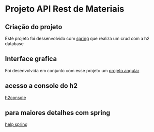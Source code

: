 # Projeto API Rest de Materiais

## Criação do projeto

Esté projeto foi dessenvolvido com [spring](https://start.spring.io/) que realiza um crud com a h2 database

## Interface grafica

Foi desenvolvida em conjunto com esse projeto um [projeto angular](https://github.com/artodeschini/inventario-app-angular)

## acesso a console do h2

[h2console](http://localhost:8080/h2-console)

## para maiores detalhes com spring

[help spring](HELP.md)
